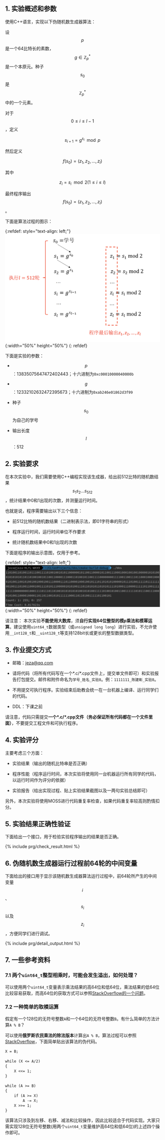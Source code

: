 ## 1. 实验概述和参数

使用C++语言，实现以下伪随机数生成器算法：

设$$p$$是一个64比特长的素数，$$g \in \mathbb{Z}_p^{*}$$是一个本原元。种子$$s_0$$是$$\mathbb{Z}_p^{*}$$中的一个元素。

对于$$0 \leq i \leq l - 1$$，定义

$$s_{i+1} = g^{s_i} \mod p$$

然后定义

$$f(s_0) = (z_1,z_2,\dots,z_l)$$

其中

$$z_i = s_i \mod 2 (1 \leq i \leq l)$$

最终程序输出$$f(s_0) = (z_1,z_2,\dots,z_l)$$。

下面是算法过程的图示：

{:refdef: style="text-align: left;"}
![实验算法图示](/img/prg-1.png){:width="50%" height="50%"}
{: refdef}

下面是实验的参数：

- $$p$$：13835075647472402443；十六进制为`0xc00010000040000b`

- $$g$$：12332102632472395673；十六进制为`0xab246e01862d3f99`

- 种子$$s_0$$为自己的学号

- 输出长度$$l$$：512

## 2. 实验要求 

在本次实验中，我们需要使用C++编程实现该生成器，给出前512比特的随机数结果$$s_1s_2\dots s_{512}$$，统计结果中0和1出现的次数，并测量运行时间。

也就是说，程序需要输出以下三个信息：

- 前512比特的随机数结果（二进制表示法，即01字符串的形式）

- 程序运行时间，运行时间单位不作要求

- 统计随机数结果中0和1出现的次数

下面是程序的输出示意图，仅用于参考。

{:refdef: style="text-align: left;"}
![程序的输出示意图](/img/prg-2.png){:width="50%" height="50%"}
{: refdef}

请注意：
本次实验**不能使用大数库**，须**自行实现64位整型的模p乘法和模幂运算**。建议使用`uint64_t`数据类型（或`unsigned long long`）进行实验，不允许使用`__int128_t`和`__uint128_t`等支持128bit长或更长的整型数据类型。

## 3. 作业提交方式

- 邮箱：jeza@qq.com

- 请将代码（将所有代码写在一个*.c/*.cpp文件上，提交单文件即可）和实验报告打包提交。邮件和附件命名为`学号_姓名_实验8​`。例：`1111111_陈建彰_实验8​`。

- 不用提交可执行程序。实验结束后助教会统一在一台机器上编译、运行同学们的代码。

- DDL：下课之前

请注意，代码只需提交**一个*.c/*.cpp文件（务必保证所有代码都在一个文件里面）**，不要提交工程文件和可执行程序。

## 4. 实验评分

主要考虑三个方面：

- 实验结果（输出的随机比特串是否正确）

- 程序性能（程序运行时间，本次实验将使用同一台机器运行所有同学的代码，以运行时间作为评分的依据）

- 实验报告（给出实现过程、贴上实验结果截图以及一两句实验总结即可）

另外，本次实验将使用MOSS进行代码重复率检查，如果代码重复率较高则酌情扣分。

## 5. 实验结果正确性验证

下面给出一个接口，用于检验实验程序输出的结果是否正确。

{% include prg/check_result.html %}

## 6. 伪随机数生成器运行过程前64轮的中间变量

下面给出的接口用于显示该随机数生成器算法运行过程中，前64轮所产生的中间变量$$i$$、$$s_i$$以及$$z_i$$，方便同学们进行调试。

{% include prg/detail_output.html %}

## 7. 一些参考资料

### 7.1 两个`uint64_t`整型相乘时，可能会发生溢出，如何处理？

可以使用两个`uint64_t`变量表示乘法结果的高64位和低64位，乘法结果的低64位比较容易获取，而高64位的获取方式可以参照[StackOverflow的一个问题](https://stackoverflow.com/questions/28868367/getting-the-high-part-of-64-bit-integer-multiplication)。

### 7.2 一种简单的取模运算

假定有一个128位的无符号整数`A`和一个64位的无符号整数`B`。有什么简单的方法计算`A % B`？

可以使用**俄罗斯农民乘法的除法版本**计算出`A % B`，算法过程可以参照[StackOverflow](https://stackoverflow.com/questions/2566010/fastest-way-to-calculate-a-128-bit-integer-modulo-a-64-bit-integer)，下面简单贴出该算法的伪代码。

```
X = B;

while (X <= A/2)
{
    X <<= 1;
}

while (A >= B)
{
    if (A >= X)
        A -= X;
    X >>= 1;
}
```

该算法只涉及到左移、右移、减法和比较操作，因此比较适合于代码实现。大家只需实现128位无符号整数(用两个`uint64_t`变量维护高64位和低64位)的上述四个操作即可。
